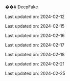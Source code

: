 ��#   D e e p F a k e  
 

Last updated on: 2024-02-12

Last updated on: 2024-02-15

Last updated on: 2024-02-16

Last updated on: 2024-02-17

Last updated on: 2024-02-18

Last updated on: 2024-02-21

Last updated on: 2024-02-25